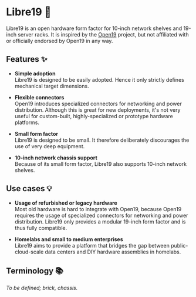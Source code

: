 # Libre19 🔩

Libre19 is an open hardware form factor for 10-inch network shelves and 19-inch server racks. It is inspired by the [Open19][website-open19] project, but not affiliated with or officially endorsed by Open19 in any way.

## Features ✨

- **Simple adoption**  
  Libre19 is designed to be easily adopted. Hence it only strictly defines mechanical target dimensions.

- **Flexible connectors**  
  Open19 introduces specialized connectors for networking and power distribution. Although this is great for new deployments, it's not very useful for custom-built, highly-specialized or prototype hardware platforms.

- **Small form factor**  
  Libre19 is designed to be small. It therefore deliberately discourages the use of very deep equipment.

- **10-inch network chassis support**  
  Because of its small form factor, Libre19 also supports 10-inch network shelves.

## Use cases 💡

- **Usage of refurbished or legacy hardware**  
  Most old hardware is hard to integrate with Open19, because Open19 requires the usage of specialized connectors for networking and power distribution. Libre19 only provides a modular 19-inch form factor and is thus fully compatible.

- **Homelabs and small to medium enterprises**  
  Libre19 aims to provide a platform that bridges the gap between public-cloud-scale data centers and DIY hardware assemblies in homelabs.

## Terminology 📚

_To be defined; brick, chassis._

[website-open19]: https://open19.org/
